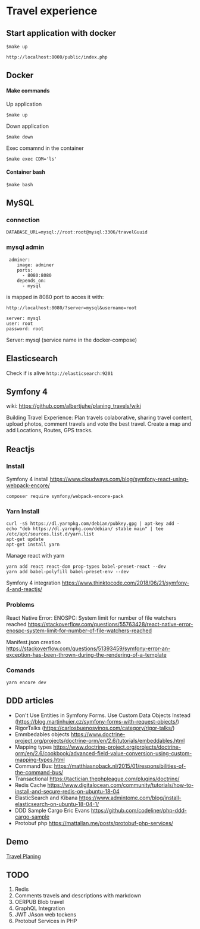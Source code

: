 # Travel experience

## Start application with docker
```
$make up
```
```
http://localhost:8000/public/index.php
```
## Docker

#### Make commands 

Up application
```
$make up
```
Down application
```
$make down
```
Exec comamnd in the container
```
$make exec CDM='ls'
```

#### Container bash
```
$make bash
```

## MySQL 

### connection

```
DATABASE_URL=mysql://root:root@mysql:3306/travelGuuid
```

### mysql admin

```
 adminer:
    image: adminer
    ports:
      - 8080:8080
    depends_on:
      - mysql
```

is mapped in 8080 port to acces it with:

``
http://localhost:8080/?server=mysql&username=root
``
```
server: mysql
user: root
password: root
```

Server: mysql (service name in the docker-compose)

## Elasticsearch

Check if is alive
``
http://elasticsearch:9201
``

## Symfony 4

wiki: https://github.com/albertjuhe/planing_travels/wiki

Building Travel Experience: Plan travels colaborative, sharing travel content, upload photos, comment travels and vote the best travel.
Create a map and add Locations, Routes, GPS tracks.

## Reactjs

### Install
Symfony 4 install https://www.cloudways.com/blog/symfony-react-using-webpack-encore/

```
composer require symfony/webpack-encore-pack
```

### Yarn Install

```
curl -sS https://dl.yarnpkg.com/debian/pubkey.gpg | apt-key add -
echo "deb https://dl.yarnpkg.com/debian/ stable main" | tee /etc/apt/sources.list.d/yarn.list
apt-get update
apt-get install yarn
```

Manage react with yarn

```
yarn add react react-dom prop-types babel-preset-react --dev
yarn add babel-polyfill babel-preset-env --dev
```

Symfony 4 integration https://www.thinktocode.com/2018/06/21/symfony-4-and-reactjs/

### Problems

React Native Error: ENOSPC: System limit for number of file watchers reached
https://stackoverflow.com/questions/55763428/react-native-error-enospc-system-limit-for-number-of-file-watchers-reached

Manifest.json creation
https://stackoverflow.com/questions/51393459/symfony-error-an-exception-has-been-thrown-during-the-rendering-of-a-template

### Comands

```
yarn encore dev
```

## DDD articles
* Don't Use Entities in Symfony Forms. Use Custom Data Objects Instead (https://blog.martinhujer.cz/symfony-forms-with-request-objects/)
* RigorTalks (https://carlosbuenosvinos.com/category/rigor-talks/)
* Emmbedables objects https://www.doctrine-project.org/projects/doctrine-orm/en/2.6/tutorials/embeddables.html
* Mapping types https://www.doctrine-project.org/projects/doctrine-orm/en/2.6/cookbook/advanced-field-value-conversion-using-custom-mapping-types.html
* Command Bus: https://matthiasnoback.nl/2015/01/responsibilities-of-the-command-bus/
* Transactional https://tactician.thephpleague.com/plugins/doctrine/
* Redis Cache https://www.digitalocean.com/community/tutorials/how-to-install-and-secure-redis-on-ubuntu-18-04
* ElasticSearch and Kibana https://www.admintome.com/blog/install-elasticsearch-on-ubuntu-18-04-1/
* DDD Sample Cargo Eric Evans https://github.com/codeliner/php-ddd-cargo-sample
* Protobuf php https://mattallan.me/posts/protobuf-php-services/

## Demo
[Travel Planing](http://35.167.24.186/travelexperience/web/app.php/)


## TODO
1) Redis
1) Comments travels and descriptions with markdown
1) OERPUB Blob travel
1) GraphQL Integration
1) JWT JAson web tockens
1) Protobuf Services in PHP



